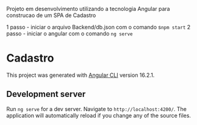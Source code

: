 Projeto em desenvolvimento utilizando a tecnologia Angular para construcao de um SPA de Cadastro

1 passo - iniciar o arquivo Backend/db.json com o comando s`npm start`
2 passo - iniciar o angular com o comando `ng serve`


# Cadastro

This project was generated with [Angular CLI](https://github.com/angular/angular-cli) version 16.2.1.

## Development server

Run `ng serve` for a dev server. Navigate to `http://localhost:4200/`. The application will automatically reload if you change any of the source files.


